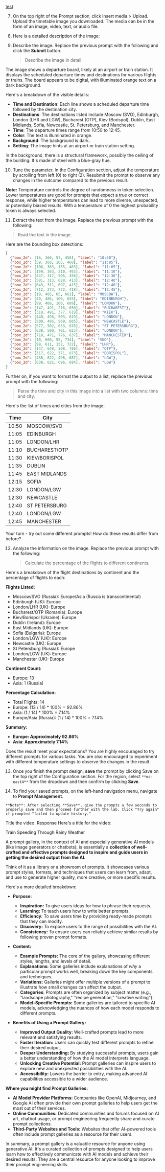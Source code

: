 [test](https://cdn.qwiklabs.com/zjN7W3mhXjZNtCFZb4Y1PAfOK%2FadVx5lXhKNC7vLYcg%3D)

7. On the top right of the Prompt section, click Insert media > Upload. Upload the timetable image you downloaded. The media can be in the form of an image, video, text, or audio file.

8. Here is a detailed description of the image:
9. Describe the image. Replace the previous prompt with the following and click the **Submit** button.


   > Describe the image in detail.
  

The image shows a departure board, likely at an airport or train station. It displays the scheduled departure times and destinations for various flights or trains. The board appears to be digital, with illuminated orange text on a dark background.

Here's a breakdown of the visible details:

*   **Time and Destination**: Each line shows a scheduled departure time followed by the destination city.
*   **Destinations**: The destinations listed include Moscow (SVO), Edinburgh, London (LHR and LGW), Bucharest (OTP), Kiev (Borispol), Dublin, East Midlands, Sofia, Newcastle, St. Petersburg, and Manchester.
*   **Time**: The departure times range from 10:50 to 12:45.
*   **Color**: The text is illuminated in orange.
*   **Background**: The background is dark.
*   **Setting**: The image hints at an airport or train station setting.

In the background, there is a structural framework, possibly the ceiling of the building. It's made of steel with a blue-gray hue.

10. Tune the parameter. In the Configuration section, adjust the temperature by scrolling from left (0) to right (2). Resubmit the prompt to observe any changes in the outcome compared to the previous result.

**Note:** Temperature controls the degree of randomness in token selection. Lower temperatures are good for prompts that expect a true or correct response, while higher temperatures can lead to more diverse, unexpected, or potentially biased results. With a temperature of 0 the highest probability token is always selected.

11. Extract the text from the image. Replace the previous prompt with the following:
> Read the text in the image.

Here are the bounding box detections:
```json
[
  {"box_2d": [16, 360, 57, 458], "label": "10:50"},
  {"box_2d": [59, 360, 105, 460], "label": "11:05"},
  {"box_2d": [106, 363, 155, 463], "label": "11:05"},
  {"box_2d": [159, 363, 210, 463], "label": "11:10"},
  {"box_2d": [447, 317, 505, 456], "label": "12:30"},
  {"box_2d": [581, 313, 628, 413], "label": "12:40"},
  {"box_2d": [643, 311, 697, 415], "label": "12:40"},
  {"box_2d": [712, 273, 772, 418], "label": "12:45"},
  {"box_2d": [10, 485, 65, 661], "label": "MOSCOW"},
  {"box_2d": [49, 486, 109, 655], "label": "EDINBURGH"},
  {"box_2d": [99, 488, 160, 609], "label": "LONDON"},
  {"box_2d": [147, 491, 216, 650], "label": "BUCHAREST"},
  {"box_2d": [319, 491, 377, 619], "label": "KIEU"},
  {"box_2d": [440, 498, 503, 619], "label": "LONDON"},
  {"box_2d": [509, 495, 569, 605], "label": "NEWCASTLE"},
  {"box_2d": [577, 502, 633, 678], "label": "ST PETERSBURG"},
  {"box_2d": [638, 500, 701, 623], "label": "LONDON"},
  {"box_2d": [710, 471, 776, 637], "label": "MANCHESTER"},
  {"box_2d": [10, 660, 55, 734], "label": "SUO"},
  {"box_2d": [99, 611, 152, 722], "label": "LHR"},
  {"box_2d": [147, 648, 208, 780], "label": "OTP"},
  {"box_2d": [317, 622, 371, 873], "label": "BORISPOL"},
  {"box_2d": [438, 622, 498, 687], "label": "LGW"},
  {"box_2d": [638, 621, 696, 684], "label": "LGW"}
]
```
Further on, if you want to format the output to a list, replace the previous prompt with the following:
> Parse the time and city in this image into a list with two columns: time and city.

Here's the list of times and cities from the image:

| Time  | City              |
|-------|--------------------|
| 10:50 | MOSCOW/SVO       |
| 11:05 | EDINBURGH          |
| 11:05 | LONDON/LHR         |
| 11:10 | BUCHAREST/OTP      |
| 11:30 | KIEV/BORISPOL      |
| 11:35 | DUBLIN             |
| 11:45 | EAST MIDLANDS      |
| 12:15 | SOFIA              |
| 12:30 | LONDON/LGW         |
| 12:30 | NEWCASTLE          |
| 12:40 | ST PETERSBURG     |
| 12:40 | LONDON/LGW         |
| 12:45 | MANCHESTER         |

Your turn - try out some different prompts! How do these results differ from before?

  12. Analyze the information on the image. Replace the previous prompt with the following:
      >  Calculate the percentage of the flights to different continents.
      
Here's a breakdown of the flight destinations by continent and the percentage of flights to each:

**Flights Listed:**

*   Moscow/SVO (Russia): Europe/Asia (Russia is transcontinental)
*   Edinburgh (UK): Europe
*   London/LHR (UK): Europe
*   Bucharest/OTP (Romania): Europe
*   Kiev/Borispol (Ukraine): Europe
*   Dublin (Ireland): Europe
*   East Midlands (UK): Europe
*   Sofia (Bulgaria): Europe
*   London/LGW (UK): Europe
*   Newcastle (UK): Europe
*   St Petersburg (Russia): Europe
*   London/LGW (UK): Europe
*   Manchester (UK): Europe

**Continent Count:**

*   Europe: 13
*   Asia: 1 (Russia)

**Percentage Calculation:**

*   Total Flights: 14
*   Europe: (13 / 14) * 100% = 92.86%
*   Asia: (1 / 14) * 100% = 7.14%
*   Europe/Asia (Russia): (1 / 14) * 100% = 7.14%

**Summary:**

*   **Europe: Approximately 92.86%**
*   **Asia: Approximately 7.14%**

Does the result meet your expectations? You are highly encouraged to try different prompts for various tasks. You are also encouraged to experiment with different temperature settings to observe the changes in the result.

13. Once you finish the prompt design, **save** the prompt by clicking Save on the top right of the Configuration section. For the region, select `**us-east4**` from the dropdown and then confirm by clicking **Save**.

14. To find your saved prompts, on the left-hand navigation menu, navigate to **Prompt Management**.
```
**Note**: After selecting **Save**, give the prompts a few seconds to properly save and then proceed further with the lab. Click "Try again" if prompted "failed to update history."
```


Title the video.
Response
Here's a title for the video:

Train Speeding Through Rainy Weather




A prompt gallery, in the context of AI and especially generative AI models (like image generators or chatbots), is essentially a **collection of well-crafted and effective prompts designed to inspire and guide users in getting the desired output from the AI.**

Think of it as a library or a showroom of prompts.  It showcases various prompt styles, formats, and techniques that users can learn from, adapt, and use to generate higher quality, more creative, or more specific results.

Here's a more detailed breakdown:

*   **Purpose:**
    *   **Inspiration:** To give users ideas for how to phrase their requests.
    *   **Learning:** To teach users how to write better prompts.
    *   **Efficiency:** To save users time by providing ready-made prompts that they can modify.
    *   **Discovery:** To expose users to the range of possibilities with the AI.
    *   **Consistency:** To ensure users can reliably achieve similar results by following proven prompt formats.

*   **Content:**
    *   **Example Prompts:** The core of the gallery, showcasing different styles, lengths, and levels of detail.
    *   **Explanations:** Some galleries include explanations of *why* a particular prompt works well, breaking down the key components and techniques.
    *   **Variations:** Galleries might offer multiple versions of a prompt to illustrate how small changes can affect the output.
    *   **Categories:** Prompts are often organized by subject matter (e.g., "landscape photography," "recipe generation," "creative writing").
    *   **Model-Specific Prompts:**  Some galleries are tailored to specific AI models, acknowledging the nuances of how each model responds to different prompts.

*   **Benefits of Using a Prompt Gallery:**
    *   **Improved Output Quality:** Well-crafted prompts lead to more relevant and satisfying results.
    *   **Faster Iteration:** Users can quickly test different prompts to refine their desired output.
    *   **Deeper Understanding:**  By studying successful prompts, users gain a better understanding of how the AI model interprets language.
    *   **Unlocking Creative Potential:**  Prompt galleries can inspire users to explore new and unexpected possibilities with the AI.
    *   **Accessibility:** Lowers the barrier to entry, making advanced AI capabilities accessible to a wider audience.

**Where you might find Prompt Galleries:**

*   **AI Model Provider Platforms:**  Companies like OpenAI, Midjourney, and Google AI often provide their own prompt galleries to help users get the most out of their services.
*   **Online Communities:** Dedicated communities and forums focused on AI art, chatbot usage, or prompt engineering frequently share and curate prompt collections.
*   **Third-Party Websites and Tools:** Websites that offer AI-powered tools often include prompt galleries as a resource for their users.

In summary, a prompt gallery is a valuable resource for anyone using generative AI. It's a curated collection of prompts designed to help users learn how to effectively communicate with AI models and achieve their desired results. They are a central resource for anyone looking to improve their prompt engineering skills.
